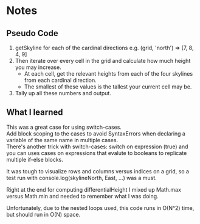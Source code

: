 # Notes

## Pseudo Code

1. getSkyline for each of the cardinal directions e.g. (grid, 'north') => \[7, 8, 4, 9\]
2. Then iterate over every cell in the grid and calculate how much height you may increase.
    - At each cell, get the relevant heights from each of the four skylines from each cardinal direction.
    - The smallest of these values is the tallest your current cell may be.
3. Tally up all these numbers and output.

## What I learned

This was a great case for using switch-cases.  
Add block scoping to the cases to avoid SyntaxErrors when declaring a variable of the same name in multiple cases.  
There's another trick with switch-cases: switch on expression (true) and you can uses cases on expressions that evalute to booleans to replicate multiple if-else blocks.

It was tough to visualize rows and columns versus indices on a grid, so a test run with console.log(skylineNorth, East, ...) was a must.

Right at the end for computing differentialHeight I mixed up Math.max versus Math.min and needed to remember what I was doing. 

Unfortunately, due to the nested loops used, this code runs in O(N^2) time, but should run in O(N) space.
